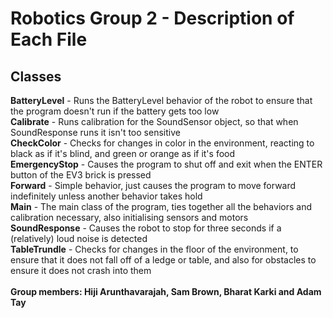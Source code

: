 # Robotics Group 2 - Description of Each File
## Classes
<b>BatteryLevel</b> - Runs the BatteryLevel behavior of the robot to ensure that the program doesn't run if the battery gets too low
<br>
<b>Calibrate</b> - Runs calibration for the SoundSensor object, so that when SoundResponse runs it isn't too sensitive
<br>
<b>CheckColor</b> - Checks for changes in color in the environment, reacting to black as if it's blind, and green or orange as if it's food
<br>
<b>EmergencyStop</b> - Causes the program to shut off and exit when the ENTER button of the EV3 brick is pressed
<br>
<b>Forward</b> - Simple behavior, just causes the program to move forward indefinitely unless another behavior takes hold
<br>
<b>Main</b> - The main class of the program, ties together all the behaviors and calibration necessary, also initialising sensors and motors
<br>
<b>SoundResponse</b> - Causes the robot to stop for three seconds if a (relatively) loud noise is detected
<br>
<b>TableTrundle</b> - Checks for changes in the floor of the environment, to ensure that it does not fall off of a ledge or table, and also for obstacles to ensure it does not crash into them
<br>
<br>
<b>Group members: Hiji Arunthavarajah, Sam Brown, Bharat Karki and Adam Tay</b>
